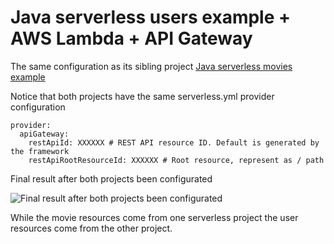 # Java serverless users example + AWS Lambda + API Gateway

The same configuration as its sibling project [Java serverless movies example](https://github.com/harold174/serverless-java-movies)

Notice that both projects have the same serverless.yml provider configuration

```
provider:
  apiGateway:
    restApiId: XXXXXX # REST API resource ID. Default is generated by the framework
    restApiRootResourceId: XXXXXX # Root resource, represent as / path
```
Final result after both projects been configurated

![Final result after both projects been configurated](https://user-images.githubusercontent.com/11054621/49176787-9edfd000-f319-11e8-832c-18efe5718c1a.png)

While the movie resources come from one serverless project the user resources come from the other project.
